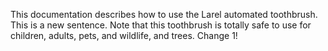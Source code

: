 This documentation describes how to use the Larel automated toothbrush. This is a new sentence.
Note that this toothbrush is totally safe to use for children, adults, pets, and wildlife, and trees.
Change 1!
